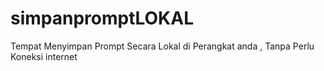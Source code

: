 # simpanpromptLOKAL
Tempat Menyimpan Prompt Secara Lokal di Perangkat anda , Tanpa Perlu Koneksi internet 
